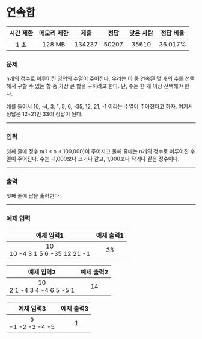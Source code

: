 # [연속합](https://www.acmicpc.net/problem/1912)

<div align = center>

| 시간 제한 | 메모리 제한 |  제출  | 정답  | 맞은 사람 | 정답 비율 |
| :-------: | :---------: | :----: | :---: | :-------: | :-------: |
|   1 초    |   128 MB    | 134237 | 50207 |   35610   |  36.017%  |

</div>

### 문제

n개의 정수로 이루어진 임의의 수열이 주어진다. 우리는 이 중 연속된 몇 개의 수를 선택해서 구할 수 있는 합 중 가장 큰 합을 구하려고 한다. 단, 수는 한 개 이상 선택해야 한다.

예를 들어서 10, -4, 3, 1, 5, 6, -35, 12, 21, -1 이라는 수열이 주어졌다고 하자. 여기서 정답은 12+21인 33이 정답이 된다.

---

### 입력

첫째 줄에 정수 n(1 ≤ n ≤ 100,000)이 주어지고 둘째 줄에는 n개의 정수로 이루어진 수열이 주어진다. 수는 -1,000보다 크거나 같고, 1,000보다 작거나 같은 정수이다.

---

### 출력

첫째 줄에 답을 출력한다.

---

### 예제 입력

|            예제 입력1             | 예제 출력1 |
| :-------------------------------: | :--------: |
| 10<br/>10 -4 3 1 5 6 -35 12 21 -1 |     33     |

|          예제 입력2           | 예제 출력2 |
| :---------------------------: | :--------: |
| 10<br/>2 1 -4 3 4 -4 6 5 -5 1 |     14     |

|      예제 입력3      | 예제 출력3 |
| :------------------: | :--------: |
| 5<br/>-1 -2 -3 -4 -5 |     -1     |
